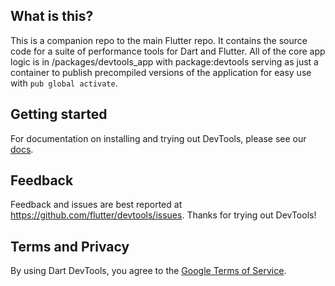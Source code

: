 ## What is this?

This is a companion repo to the main Flutter repo. It contains the source code for a suite of
performance tools for Dart and Flutter. All of the core app logic is in /packages/devtools_app with package:devtools serving as just a container to publish precompiled
versions of the application for easy use with `pub global activate`.

## Getting started

For documentation on installing and trying out DevTools, please see our
[docs](https://flutter.dev/docs/development/tools/devtools/).

## Feedback

Feedback and issues are best reported at https://github.com/flutter/devtools/issues. Thanks for
trying out DevTools!

## Terms and Privacy

By using Dart DevTools, you agree to the [Google Terms of Service](https://policies.google.com/terms).
